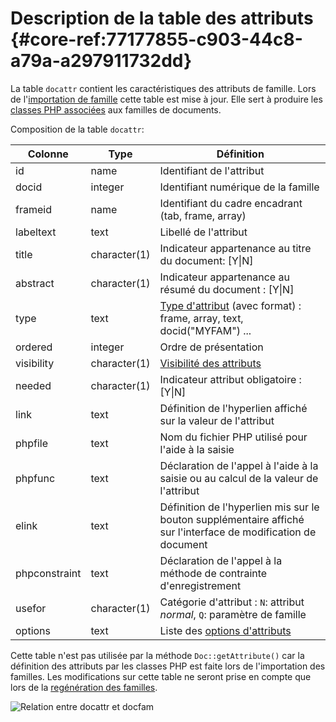 # Description de la table des attributs {#core-ref:77177855-c903-44c8-a79a-a297911732dd}

La table `docattr` contient les caractéristiques des attributs de famille. Lors
de l'[importation de famille][famimport] cette table est mise à jour. Elle sert
à produire les [classes PHP associées][famprop] aux familles de documents.

Composition de la table `docattr`:

|    Colonne    |     Type     |                                                   Définition                                                   |
| ------------- | ------------ | -------------------------------------------------------------------------------------------------------------- |
| id            | name         | Identifiant de l'attribut                                                                                      |
| docid         | integer      | Identifiant numérique de la famille                                                                            |
| frameid       | name         | Identifiant du cadre encadrant (tab, frame, array)                                                             |
| labeltext     | text         | Libellé de l'attribut                                                                                          |
| title         | character(1) | Indicateur appartenance au titre du document: [Y&#124;N]                                                       |
| abstract      | character(1) | Indicateur appartenance au résumé du document : [Y&#124;N]                                                     |
| type          | text         | [Type d'attribut][attrtype] (avec format) : frame, array, text, docid("MYFAM") ...                             |
| ordered       | integer      | Ordre de présentation                                                                                          |
| visibility    | character(1) | [Visibilité des attributs][attrvis]                                                                            |
| needed        | character(1) | Indicateur attribut obligatoire : [Y&#124;N]                                                                   |
| link          | text         | Définition de l'hyperlien affiché sur la valeur de l'attribut                                                  |
| phpfile       | text         | Nom du fichier PHP utilisé pour l'aide à la saisie                                                             |
| phpfunc       | text         | Déclaration de l'appel à l'aide à la saisie ou au calcul de la valeur de l'attribut                            |
| elink         | text         | Définition de l'hyperlien mis sur le bouton supplémentaire affiché sur l'interface de modification de document |
| phpconstraint | text         | Déclaration de l'appel à la méthode de contrainte d'enregistrement                                             |
| usefor        | character(1) | Catégorie d'attribut : `N`: attribut *normal*, `Q`: paramètre de famille                                                                                                               |
| options       | text         | Liste des [options d'attributs][attropt]                                                                       |

Cette table n'est pas utilisée par la méthode `Doc::getAttribute()` car la
définition des attributs par les classes PHP est faite lors de l'importation des
familles. Les modifications sur cette table ne seront prise en compte que lors
de la [regénération des familles][fdladoc].


![ Relation entre docattr et docfam ](advanced/dbdocattr.png)

<!-- links -->
[famimport]:        #core-ref:cfc7f53b-7982-431e-a04b-7b54eddf4a75 "Importation de famille"
[famprop]:          #core-ref:6f013eb8-33c7-11e2-be43-373b9514dea3 "Propriétés de familles"
[attrtype]:         #core-ref:4e167170-33ed-11e2-8134-a7f43955d6f3 "Types d'attribut"
[attrvis]:          #core-ref:3e67d45e-1fed-446d-82b5-ba941addc7e8 "Visibilité des attributs"
[attropt]:          #core-ref:16e19c90-3233-11e2-a58f-6b135c3a2496 "Options des attributs"
[fdladoc]:          #core-ref:8566efe6-782a-4c13-8117-f1ad99a7ad02 "generateDocumentClass"
